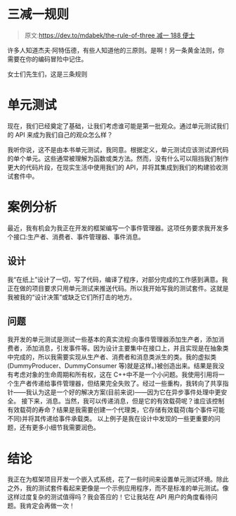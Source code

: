 # 三减一规则

> 原文:[https://dev.to/mdabek/the-rule-of-three 减一 188 便士](https://dev.to/mdabek/the-rule-of-three---minus-one-188p)

许多人知道杰夫·阿特伍德，有些人知道他的三原则。是啊！另一条黄金法则，你需要在你的编码冒险中记住。

女士们先生们，这是三条规则

# 单元测试

现在，我们已经奠定了基础，让我们考虑谁可能是第一批观众。通过单元测试我们的 API 来成为我们自己的观众怎么样？

我听你说，这不是由本书单元测试，我同意。根据定义，单元测试应该测试源代码的单个单元。这些通常被理解为函数或类方法。然而，没有什么可以阻挡我们制作更大的代码片段，在现实生活中使用我们的 API，并将其集成到我们的构建验收测试套件中。

# 案例分析

最近，我有机会为我正在开发的框架编写一个事件管理器。这项任务要求我开发多个接口:生产者、消费者、事件管理器、事件消息。

## 设计

我“在纸上”设计了一切，写了代码，编译了程序，对部分完成的工作感到满意。我正在做的项目要求只用单元测试来推送代码。所以我开始写我的测试套件。这就是我被我的“设计决策”或缺乏它们所打击的地方。

## 问题

我开发的单元测试是测试一些基本的真实流程:向事件管理器添加生产者，添加消费者，添加消息，引发事件等。因为设计主要集中在接口上，并且实现是在抽象类中完成的，所以我需要实现从生产者、消费者和消息类派生的类。我的虚拟类(DummyProducer、DummyConsumer 等)就是这样。)被创造出来。结果是我没有考虑对象的生命周期和所有权，这在 C++中不是一个小问题。我使用引用将一个生产者传递给事件管理器，但结果完全失败了。经过一些重构，我转向了共享指针——我认为这是一个好的解决方案(目前来说)——因为它在异步事件处理中更安全。
接下来，消息。当然，我可以传递消息，但是它的有效载荷呢？谁应该控制有效载荷的寿命？结果是我需要创建一个代理类，它存储有效载荷(每个事件可能不同)并将其传递给事件承载类。
以上例子是我在设计中发现的一些更重要的问题，还有更多小细节我需要润色。

# 结论

我正在为框架项目开发一个嵌入式系统，花了一些时间来设置单元测试环境。除此之外，我的测试套件看起来更像是一个示例应用程序，而不是标准的单元测试。像这样过度复杂的测试值得吗？我会答应的！它让我站在 API 用户的角度看待问题。我肯定会再做一次！